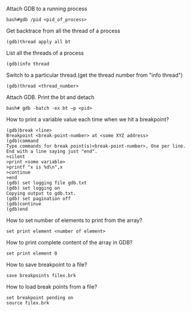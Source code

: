 
Attach GDB to a running process

```
bash#gdb /pid <pid_of_process>
```

Get backtrace from all the thread of a process
```
(gdb)thread apply all bt
```

List all the threads of a process
```
(gdb)info thread
```

Switch to a particular thread.(get the thread number from "info thread")
```
(gdb)thread <thread_number>
```
Attach GDB. Print the bt and detach

```
bash# gdb -batch -ex bt –p <pid>
```

How to print a variable value each time when we hit a breakpoint?

```
(gdb)break <line>
Breakpoint <break-point-number> at <some XYZ address>
(gdb)command
Type commands for break point(s)<break-point-number>, One per line.
End with a line saying just "end".
>silent
>print <some variable>
>printf "x is %d\n",x
>continue 
>end
(gdb) set logging file gdb.txt
(gdb) set logging on
Copying output to gdb.txt.
(gdb) set pagination off
(gdb)continue
(gdb)end 
```

How to set number of elements to print from the array?
```
set print element <number of element>
```

How to print complete content of the array in GDB?
```
set print element 0
```

How to save breakpoint to a file?
```
save breakpoints filex.brk
```

How to load break points from a file?
```
set breakpoint pending on
source filex.brk
```

